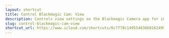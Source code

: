 ```yaml
---
layout: shortcut
title: Control Blackmagic Cam: View
description: Controls view settings on the Blackmagic Camera app for iOS
slug: control-blackmagic-cam-view
shortcut_url: https://www.icloud.com/shortcuts/6c7778c149554838b8162499b49f485f
---
```

